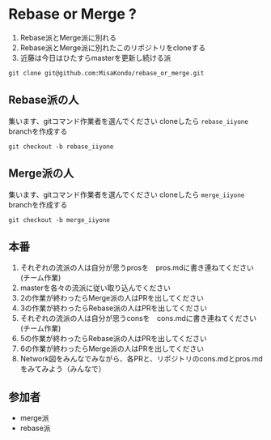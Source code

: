 # Rebase or Merge ?

1. Rebase派とMerge派に別れる
2. Rebase派とMerge派に別れたこのリポジトリをcloneする
3. 近藤は今日はひたすらmasterを更新し続ける派
```
git clone git@github.com:MisaKondo/rebase_or_merge.git
```

## Rebase派の人

集います、gitコマンド作業者を選んでください
cloneしたら `rebase_iiyone` branchを作成する
```
git checkout -b rebase_iiyone
```

## Merge派の人

集います、gitコマンド作業者を選んでください
cloneしたら `merge_iiyone` branchを作成する
```
git checkout -b merge_iiyone
```

## 本番

1. それぞれの流派の人は自分が思うprosを　pros.mdに書き連ねてください(チーム作業)
2. masterを各々の流派に従い取り込んでください
3. 2の作業が終わったらMerge派の人はPRを出してください
4. 3の作業が終わったらRebase派の人はPRを出してください
5. それぞれの流派の人は自分が思うconsを　cons.mdに書き連ねてください(チーム作業)
6. 5の作業が終わったらRebase派の人はPRを出してください
7. 6の作業が終わったらMerge派の人はPRを出してください
8. Network図をみんなでみながら、各PRと、リポジトリのcons.mdとpros.mdをみてみよう（みんなで）


## 参加者

- merge派
- rebase派
